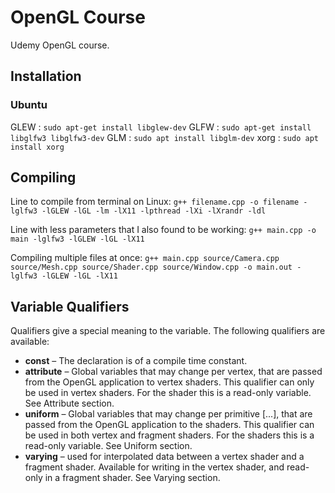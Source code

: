 # OpenGL Course

Udemy OpenGL course.

## Installation

### Ubuntu

GLEW : `sudo apt-get install libglew-dev`
GLFW : `sudo apt-get install libglfw3 libglfw3-dev`
GLM : `sudo apt install libglm-dev`
xorg : `sudo apt install xorg`

## Compiling

Line to compile from terminal on Linux: `g++ filename.cpp -o filename -lglfw3 -lGLEW -lGL -lm -lX11 -lpthread -lXi -lXrandr -ldl`

Line with less parameters that I also found to be working: `g++ main.cpp -o main -lglfw3 -lGLEW -lGL -lX11`

Compiling multiple files at once: `g++ main.cpp source/Camera.cpp source/Mesh.cpp source/Shader.cpp source/Window.cpp -o main.out -lglfw3 -lGLEW -lGL -lX11`

## Variable Qualifiers

Qualifiers give a special meaning to the variable. The following qualifiers are available:

* **const** – The declaration is of a compile time constant.
* **attribute** – Global variables that may change per vertex, that are passed from the OpenGL application to vertex shaders. This qualifier can only be used in vertex shaders. For the shader this is a read-only variable. See Attribute section.
* **uniform** – Global variables that may change per primitive [...], that are passed from the OpenGL application to the shaders. This qualifier can be used in both vertex and fragment shaders. For the shaders this is a read-only variable. See Uniform section.
* **varying** – used for interpolated data between a vertex shader and a fragment shader. Available for writing in the vertex shader, and read-only in a fragment shader. See Varying section.